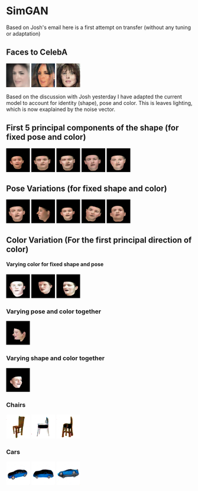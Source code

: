 # SimGAN

Based on Josh's email here is a first attempt on transfer (without any tuning or adaptation)

## Faces to CelebA
![](traversals/swim/traversal_face.gif)
![](traversals/swim/traversal_face_1.gif)
![](traversals/swim/traversal_face_2.gif)


Based on the discussion with Josh yesterday I have adapted the current model to account for identity (shape), pose and color.
This is leaves lighting, which is now exaplained by the noise vector.

## First 5 principal components of the shape (for fixed pose and color)
![](traversals/traversal_face_01.gif)
![](traversals/traversal_face_1.gif)
![](traversals/traversal_face_2.gif)
![](traversals/traversal_face_3.gif)
![](traversals/traversal_face_4.gif)

## Pose Variations (for fixed shape and color)
![](traversals/traversal_face_5.gif)
![](traversals/traversal_face_10.gif)
![](traversals/traversal_face_7.gif)
![](traversals/traversal_face_8.gif)
![](traversals/traversal_face_9.gif)

## Color Variation (For the first principal direction of color) 
#### Varying color for fixed shape and pose
![](traversals/traversal_face_random_color.gif) 
![](traversals/color_small.gif) 
![](traversals/color_left.gif)
### Varying pose and color together
![](traversals/color_pose.gif) 
### Varying shape and color together 
![](traversals/color_shape.gif) 

### Chairs
![](traversals/chairs/0_2.gif) 
![](traversals/chairs/1_1.gif) 
![](traversals/chairs/2_2.gif)
### Cars
![](traversals/cars/0_blue.gif) 
![](traversals/cars/1_blue.gif) 
![](traversals/cars/2_blue.gif)


